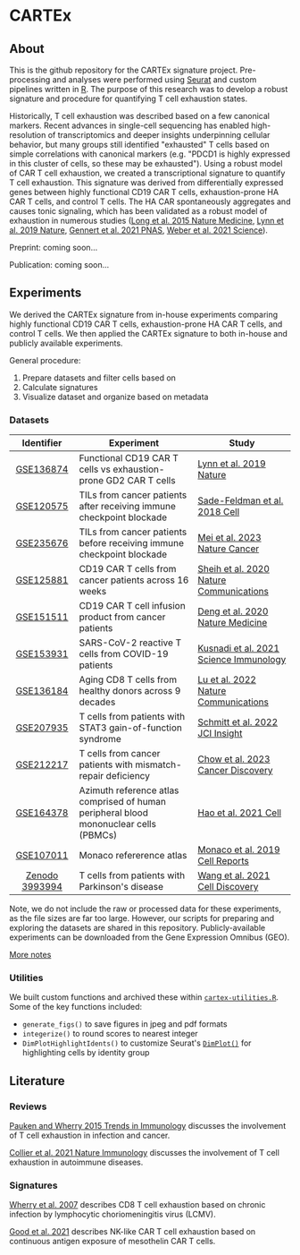# CARTEx

## About

This is the github repository for the CARTEx signature project. Pre-processing and analyses were performed using [Seurat](https://satijalab.org/seurat/) and custom pipelines written in [R](https://www.r-project.org/). The purpose of this research was to develop a robust signature and procedure for quantifying T cell exhaustion states. 

Historically, T cell exhaustion was described based on a few canonical markers. Recent advances in single-cell sequencing has enabled high-resolution of transcriptomics and deeper insights underpinning cellular behavior, but many groups still identified "exhausted" T cells based on simple correlations with canonical markers (e.g. "PDCD1 is highly expressed in this cluster of cells, so these may be exhausted"). Using a robust model of CAR T cell exhaustion, we created a transcriptional signature to quantify T cell exhaustion. This signature was derived from differentially expressed genes between highly functional CD19 CAR T cells, exhaustion-prone HA CAR T cells, and control T cells. The HA CAR spontaneously aggregates and causes tonic signaling, which has been validated as a robust model of exhaustion in numerous studies ([Long et al. 2015 Nature Medicine](https://pubmed.ncbi.nlm.nih.gov/25939063/), [Lynn et al. 2019 Nature](https://pubmed.ncbi.nlm.nih.gov/31802004/), [Gennert et al. 2021 PNAS](https://pubmed.ncbi.nlm.nih.gov/34285077/), [Weber et al. 2021 Science](https://pubmed.ncbi.nlm.nih.gov/33795428/)).

Preprint: coming soon...

Publication: coming soon...

## Experiments

We derived the CARTEx signature from in-house experiments comparing highly functional CD19 CAR T cells, exhaustion-prone HA CAR T cells, and control T cells. We then applied the CARTEx signature to both in-house and publicly available experiments.

General procedure:

1. Prepare datasets and filter cells based on
2. Calculate signatures
3. Visualize dataset and organize based on metadata

### Datasets

| Identifier | Experiment | Study |
|:----------:|------------|-------|
| [GSE136874](https://www.ncbi.nlm.nih.gov/geo/query/acc.cgi?acc=GSE136874) | Functional CD19 CAR T cells vs exhaustion-prone GD2 CAR T cells | [Lynn et al. 2019 Nature](https://pubmed.ncbi.nlm.nih.gov/31802004/) |
| [GSE120575](https://www.ncbi.nlm.nih.gov/geo/query/acc.cgi?acc=GSE120575) | TILs from cancer patients after receiving immune checkpoint blockade | [Sade-Feldman et al. 2018 Cell](https://pubmed.ncbi.nlm.nih.gov/30388456/) |
| [GSE235676](https://www.ncbi.nlm.nih.gov/geo/query/acc.cgi?acc=GSE235676) | TILs from cancer patients before receiving immune checkpoint blockade | [Mei et al. 2023 Nature Cancer](https://pubmed.ncbi.nlm.nih.gov/37460871/) |
| [GSE125881](https://www.ncbi.nlm.nih.gov/geo/query/acc.cgi?acc=GSE125881) | CD19 CAR T cells from cancer patients across 16 weeks | [Sheih et al. 2020 Nature Communications](https://pubmed.ncbi.nlm.nih.gov/31924795/) |
| [GSE151511](https://www.ncbi.nlm.nih.gov/geo/query/acc.cgi?acc=GSE151511) | CD19 CAR T cell infusion product from cancer patients | [Deng et al. 2020 Nature Medicine](https://pubmed.ncbi.nlm.nih.gov/33020644/) |
| [GSE153931](https://www.ncbi.nlm.nih.gov/geo/query/acc.cgi?acc=GSE153931) | SARS-CoV-2 reactive T cells from COVID-19 patients | [Kusnadi et al. 2021 Science Immunology](https://pubmed.ncbi.nlm.nih.gov/33478949/) |
| [GSE136184](https://www.ncbi.nlm.nih.gov/geo/query/acc.cgi?acc=GSE136184) | Aging CD8 T cells from healthy donors across 9 decades | [Lu et al. 2022 Nature Communications](https://pubmed.ncbi.nlm.nih.gov/36050300/) |
| [GSE207935](https://www.ncbi.nlm.nih.gov/geo/query/acc.cgi?acc=GSE207935) | T cells from patients with STAT3 gain-of-function syndrome | [Schmitt et al. 2022 JCI Insight](https://pubmed.ncbi.nlm.nih.gov/36136607/) |
| [GSE212217](https://www.ncbi.nlm.nih.gov/geo/query/acc.cgi?acc=GSE212217) | T cells from cancer patients with mismatch-repair deficiency | [Chow et al. 2023 Cancer Discovery](https://www.ncbi.nlm.nih.gov/pmc/articles/PMC9905265/) |
| [GSE164378](https://www.ncbi.nlm.nih.gov/geo/query/acc.cgi?acc=GSE164378) | Azimuth reference atlas comprised of human peripheral blood mononuclear cells (PBMCs) | [Hao et al. 2021 Cell](https://pubmed.ncbi.nlm.nih.gov/34062119/) |
| [GSE107011](https://www.ncbi.nlm.nih.gov/geo/query/acc.cgi?acc=GSE107011) | Monaco refererence atlas | [Monaco et al. 2019 Cell Reports](https://pubmed.ncbi.nlm.nih.gov/30726743/) |
| [Zenodo 3993994](https://zenodo.org/record/3993994) | T cells from patients with Parkinson's disease | [Wang et al. 2021 Cell Discovery](https://www.nature.com/articles/s41421-021-00280-3) |

Note, we do not include the raw or processed data for these experiments, as the file sizes are far too large. However, our scripts for preparing and exploring the datasets are shared in this repository. Publicly-available experiments can be downloaded from the Gene Expression Omnibus (GEO).




[More notes](REF.md)


### Utilities

We built custom functions and archived these within [`cartex-utilities.R`](cartex-utilities.R). Some of the key functions included:
- `generate_figs()` to save figures in jpeg and pdf formats
- `integerize()` to round scores to nearest integer
- `DimPlotHighlightIdents()` to customize Seurat's [`DimPlot()`](https://satijalab.org/seurat/reference/dimplot) for highlighting cells by identity group

## Literature

### Reviews

[Pauken and Wherry 2015 Trends in Immunology](https://pubmed.ncbi.nlm.nih.gov/25797516/) discusses the involvement of T cell exhaustion in infection and cancer.

[Collier et al. 2021 Nature Immunology](https://pubmed.ncbi.nlm.nih.gov/34140679/) discusses the involvement of T cell exhaustion in autoimmune diseases.

### Signatures

[Wherry et al. 2007](https://pubmed.ncbi.nlm.nih.gov/17950003/) describes CD8 T cell exhaustion based on chronic infection by lymphocytic choriomeningitis virus (LCMV).

[Good et al. 2021](https://pubmed.ncbi.nlm.nih.gov/34861191/) describes NK-like CAR T cell exhaustion based on continuous antigen exposure of mesothelin CAR T cells.







